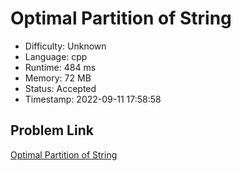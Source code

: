 # Optimal Partition of String

- Difficulty: Unknown
- Language: cpp
- Runtime: 484 ms
- Memory: 72 MB
- Status: Accepted
- Timestamp: 2022-09-11 17:58:58

## Problem Link
[Optimal Partition of String](https://leetcode.com/problems/optimal-partition-of-string)


